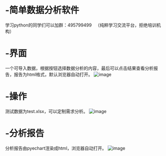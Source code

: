 # -简单数据分析软件

学习python的同学们可以加群：495799499   （纯粹学习交流平台，拒绝培训机构）

# -界面
一个可导入数据，根据按钮选择数据分析的内容，最后可以点击结果查看分析报告，报告为html格式，默认浏览器自动打开。
![image](https://raw.githubusercontent.com/wiki/nejinn/simple_stats/1.jpg)

# -操作
测试数据为test.xlsx，可以定制需求分析。
![image](https://raw.githubusercontent.com/wiki/nejinn/simple_stats/2.png)

# -分析报告
分析报告由pyechart渲染成html，浏览器自动打开。
![image](https://raw.githubusercontent.com/wiki/nejinn/simple_stats/3.jpg)

